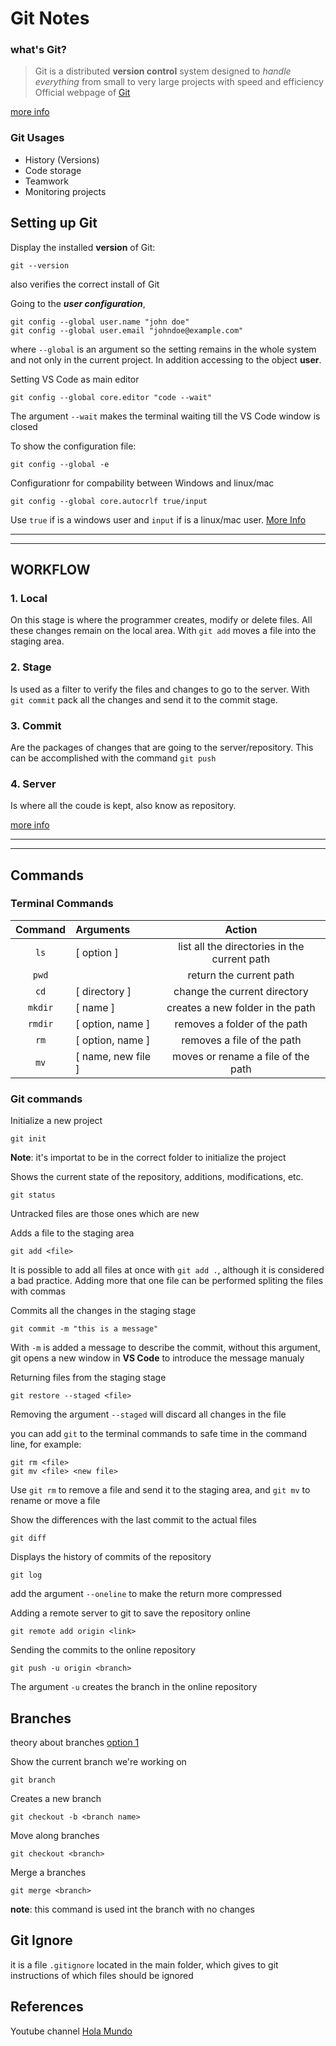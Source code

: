 # Git Notes
### what's Git?
>Git is a distributed **version control** system designed to *handle everything* from small to very large projects with speed and efficiency
Official webpage of [Git](https://git-scm.com)

[more info](https://www.youtube.com/watch?v=BCQHnlnPusY&list=PLRqwX-V7Uu6ZF9C0YMKuns9sLDzK6zoiV)

### Git Usages
* History (Versions)
* Code storage
* Teamwork
* Monitoring projects

## Setting up Git
Display the installed **version** of Git:
``` 
git --version 
``` 
also verifies the correct install of Git

Going to the ***user configuration***,
```
git config --global user.name "john doe"
git config --global user.email "johndoe@example.com"
```
where `--global` is an argument so the setting remains in the whole system and not only in the current project. In addition accessing to the object **user**. 

Setting VS Code as main editor
``` 
git config --global core.editor "code --wait"
```
The argument `--wait` makes the terminal waiting till the VS Code window is closed

To show the configuration file:
```
git config --global -e
```
Configurationr for compability between Windows and linux/mac
```
git config --global core.autocrlf true/input
```
Use `true` if is a windows user and `input` if is a linux/mac user. [More Info](https://youtu.be/VdGzPZ31ts8?t=764)

---
___

## WORKFLOW 
### **1. Local**
On this stage is where the programmer creates, modify or delete files. All these changes remain on the local area.
With `git add` moves a file into the staging area.

### **2. Stage**
Is used as a filter to verify the files and changes to go to the server. With `git commit` pack all the changes and send it to the commit stage. 

### **3. Commit**
Are the packages of changes that are going to the server/repository. This can be accomplished with the command `git push`

### **4. Server**
Is where all the coude is kept, also know as repository. 

[more info](https://youtu.be/VdGzPZ31ts8?t=1461)

---
___

## Commands 
### Terminal Commands
|  Command  | Arguments | Action |
| :---: |:---|:---: |
| `ls`  | [ option ]    |list all the directories in the current path |
| `pwd` |     |return the current path |
| `cd`  | [ directory ] |change the current directory |
| `mkdir` | [ name ] | creates a new folder in the path |
| `rmdir` | [ option, name ] |removes a folder of the path |
| `rm` | [ option, name ] |removes a file of the path |
| `mv` | [ name, new file ] | moves or rename a file of the path |


### Git commands
Initialize a new project
```
git init
```
**Note**: it's importat to be in the correct folder to initialize the project

Shows the current state of the repository, additions, modifications, etc.
```
git status
```
Untracked files are those ones which are new

Adds a file to the staging area
```
git add <file>
```
It is possible to add all files at once with `git add .`, although it is considered a bad practice. Adding more that one file can be performed spliting the files with commas

Commits all the changes in the staging stage
```
git commit -m "this is a message"
```
With `-m` is added a message to describe the commit, without this argument, git opens a new window in **VS Code** to introduce the message manualy

Returning files from the staging stage
```
git restore --staged <file>
```
Removing the argument `--staged` will discard all changes in the file

you can add `git` to the terminal commands to safe time in the command line, for example: 
```
git rm <file>
git mv <file> <new file>
```
Use `git rm` to remove a file and send it to the staging area, and `git mv` to rename or move a file

Show the differences with the last commit to the actual files
```
git diff 
```

Displays the history of commits of the repository
```
git log
```
add the argument `--oneline` to make the return more compressed

Adding a remote server to git to save the repository online
```
git remote add origin <link>
```

Sending the commits to the online repository
```
git push -u origin <branch>
```
The argument `-u` creates the branch in the online repository

## Branches
theory about branches
[option 1](https://youtu.be/VdGzPZ31ts8?t=3256)

Show the current branch we're working on
```
git branch
```

Creates a new branch
```
git checkout -b <branch name>
```

Move along branches
```
git checkout <branch>
```

Merge a branches
```
git merge <branch>
```
**note**: this command is used int the branch with no changes


## Git Ignore
it is a file `.gitignore` located in the main folder, which gives to git instructions of which files should be ignored



## References
Youtube channel [Hola Mundo](https://www.youtube.com/watch?v=VdGzPZ31ts8)